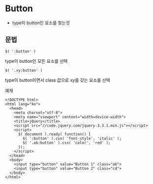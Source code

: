 Button
======
- type이 button인 요소를 찾는것


문법
-----
~~~ 
$( ':button' )
~~~

type이 button인 모든 요소를 선택

~~~
$( '.xy:button' )
~~~

type이 button이면서 class 값으로 xy를 갖는 요소를 선택

예제
~~~
<!DOCTYPE html>
<html lang="ko">
  <head>
    <meta charset="utf-8">
    <meta name="viewport" content="width=device-width">
    <title>jQuery</title>
    <script src="//code.jquery.com/jquery-3.3.1.min.js"></script>
    <script>
      $( document ).ready( function() {
        $( ':button' ).css( 'font-style', 'italic' );
        $( '.ab:button' ).css( 'color', 'red' );
      });
    </script>
  </head>
  <body>
    <input type="button" value="Button 1" class="ab">
    <input type="button" value="Button 2" class="cd">
  </body>
</html>
~~~
